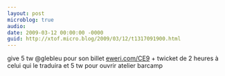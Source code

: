 ```yaml
---
layout: post
microblog: true
audio: 
date: 2009-03-12 00:00:00 -0000
guid: http://xtof.micro.blog/2009/03/12/t1317091900.html
---
```

give 5 tw @glebleu pour son billet  [eweri.com/CE9](http://eweri.com/CE9) +  twicket de 2 heures à celui qui le traduira et 5 tw pour ouvrir atelier barcamp

